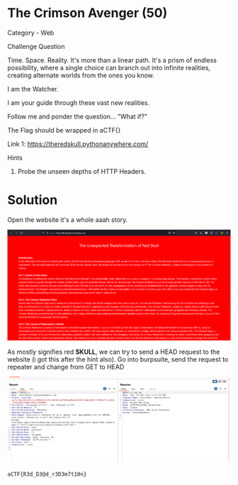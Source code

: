 # The Crimson Avenger (50)

Category - Web

Challenge Question

Time. Space. Reality. It's more than a linear path. It's a prism of endless possibility, where a single choice can branch out into infinite realities, creating alternate worlds from the ones you know.

I am the Watcher.

I am your guide through these vast new realities.

Follow me and ponder the question... "What if?"

The Flag should be wrapped in aCTF{}

Link 1: https://theredskull.pythonanywhere.com/

Hints
1) Probe the unseen depths of HTTP Headers.

# Solution

Open the website it's a whole aaah story.

![alt text](image.png)

As mostly signifies red **SKULL**, we can try to send a HEAD request to the website (i got this after the hint also). Go into burpsuite, send the request to repeater and change from GET to HEAD

![alt text](image-1.png)

`aCTF{R3d_D3@d_r3D3m7t10n}`
